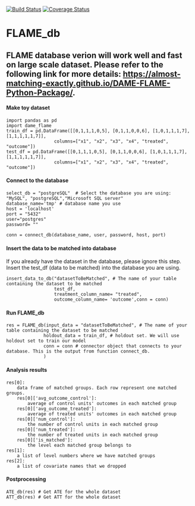 [![Build Status](https://travis-ci.org/almost-matching-exactly/DAME-FLAME-Python-Package.svg?branch=master)](https://travis-ci.org/almost-matching-exactly/DAME-FLAME-Python-Package)
[![Coverage Status](https://coveralls.io/repos/github/almost-matching-exactly/DAME-FLAME-Python-Package/badge.svg)](https://coveralls.io/github/almost-matching-exactly/DAME-FLAME-Python-Package)

# FLAME_db
FLAME database verion will work well and fast on large scale dataset. Please refer to the following link for more details:  https://almost-matching-exactly.github.io/DAME-FLAME-Python-Package/. 
--------------------------------------------------
#### Make toy dataset 
```
import pandas as pd
import dame_flame
train_df = pd.DataFrame([[0,1,1,1,0,5], [0,1,1,0,0,6], [1,0,1,1,1,7], [1,1,1,1,1,7]], 
                  columns=["x1", "x2", "x3", "x4", "treated", "outcome"])
test_df = pd.DataFrame([[0,1,1,1,0,5], [0,1,1,0,0,6], [1,0,1,1,1,7], [1,1,1,1,1,7]], 
                  columns=["x1", "x2", "x3", "x4", "treated", "outcome"])                 
```

#### Connect to the database
```
select_db = "postgreSQL"  # Select the database you are using: "MySQL", "postgreSQL","Microsoft SQL server"
database_name='tmp' # database name you use 
host = 'localhost' 
port = "5432"
user="postgres"
password= ""

conn = connect_db(database_name, user, password, host, port)
```



#### Insert the data to be matched into database

If you already have the dataset in the database, please ignore this step. Insert the test_df (data to be matched) into the database you are using.
```
insert_data_to_db("datasetToBeMatched", # The name of your table containing the dataset to be matched
                  test_df,
                  treatment_column_name= "treated",
                  outcome_column_name= 'outcome',conn = conn)
```
#### Run FLAME_db

```
res = FLAME_db(input_data = "datasetToBeMatched", # The name of your table containing the dataset to be matched
              holdout_data = train_df, # holdout set. We will use holdout set to train our model
              conn = conn # connector object that connects to your database. This is the output from function connect_db.
              )
```

#### Analysis results
```
res[0]:
    data frame of matched groups. Each row represent one matched groups.
    res[0]['avg_outcome_control']: 
        average of control units' outcomes in each matched group   
    res[0]['avg_outcome_treated']: 
        average of treated units' outcomes in each matched group   
    res[0]['num_control']:
        the number of control units in each matched group
    res[0]['num_treated']:
        the number of treated units in each matched group
    res[0]['is_matched']:
        the level each matched group belongs to
res[1]:
    a list of level numbers where we have matched groups
res[2]:
    a list of covariate names that we dropped
```
#### Postprocessing

```
ATE_db(res) # Get ATE for the whole dataset
ATT_db(res) # Get ATT for the whole dataset
```
